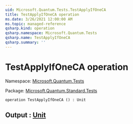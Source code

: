 ```yaml
---
uid: Microsoft.Quantum.Tests.TestApplyIfOneCA
title: TestApplyIfOneCA operation
ms.date: 3/26/2021 12:00:00 AM
ms.topic: managed-reference
qsharp.kind: operation
qsharp.namespace: Microsoft.Quantum.Tests
qsharp.name: TestApplyIfOneCA
qsharp.summary: ''
---
```


# TestApplyIfOneCA operation

Namespace: [Microsoft.Quantum.Tests](xref:Microsoft.Quantum.Tests)

Package: [Microsoft.Quantum.Standard.Tests](https://nuget.org/packages/Microsoft.Quantum.Standard.Tests)




```qsharp
operation TestApplyIfOneCA () : Unit
```


## Output : [Unit](xref:microsoft.quantum.lang-ref.unit)

